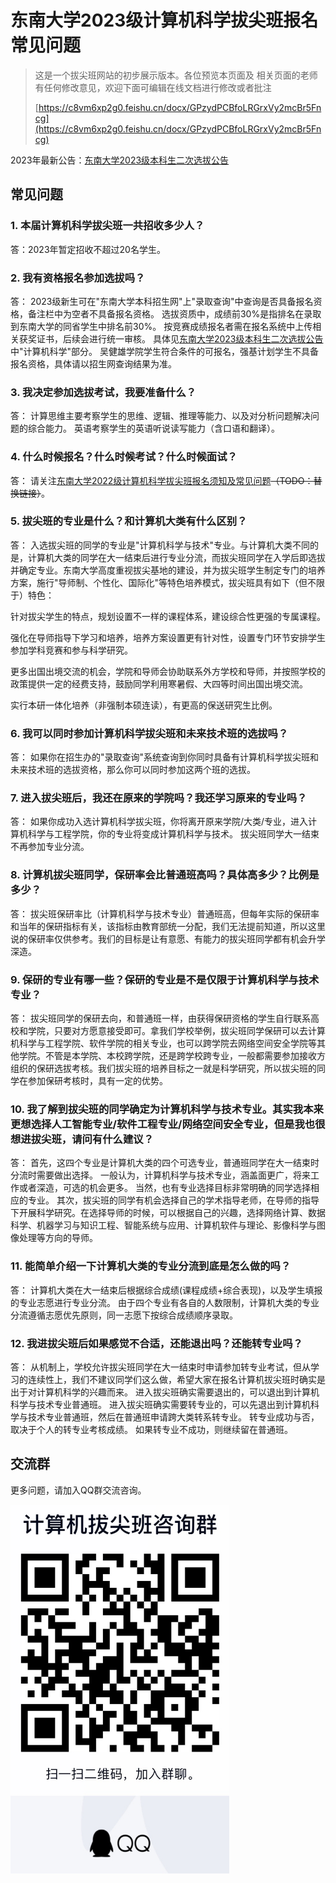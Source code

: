 # 东南大学2023级计算机科学拔尖班报名常见问题

> 这是一个拔尖班网站的初步展示版本。各位预览本页面及
> 相关页面的老师有任何修改意见，欢迎下面可编辑在线文档进行修改或者批注
>
> [https://c8vm6xp2g0.feishu.cn/docx/GPzydPCBfoLRGrxVy2mcBr5Fncg](https://c8vm6xp2g0.feishu.cn/docx/GPzydPCBfoLRGrxVy2mcBr5Fncg)

2023年最新公告：[东南大学2023级本科生二次选拔公告](https://jwc.seu.edu.cn/2023/0627/c23285a449729/page.htm)

## 常见问题

### 1\. 本届计算机科学拔尖班一共招收多少人？

答：2023年暂定招收不超过20名学生。

### 2\. 我有资格报名参加选拔吗？

答：
2023级新生可在"东南大学本科招生网"上"录取查询"中查询是否具备报名资格，备注栏中为空者不具备报名资格。
选拔资质中，成绩前30%是指排名在录取到东南大学的同省学生中排名前30%。
按竞赛成绩报名者需在报名系统中上传相关获奖证书，后续会进行统一审核。
具体见[东南大学2023级本科生二次选拔公告](https://jwc.seu.edu.cn/2023/0627/c23285a449729/page.htm)中"计算机科学"部分。
吴健雄学院学生符合条件的可报名，强基计划学生不具备报名资格，具体请以招生网查询结果为准。

### 3\. 我决定参加选拔考试，我要准备什么？

答：
计算思维主要考察学生的思维、逻辑、推理等能力、以及对分析问题解决问题的综合能力。
英语考察学生的英语听说读写能力（含口语和翻译）。

### 4\. 什么时候报名？什么时候考试？什么时候面试？

答：
请关注[东南大学2022级计算机科学拔尖班报名须知及常见问题](/faq.html)~~（TODO：替换链接）~~。

### 5\. 拔尖班的专业是什么？和计算机大类有什么区别？

答：
入选拔尖班的同学的专业是"计算机科学与技术"专业。与计算机大类不同的是，计算机大类的同学在大一结束后进行专业分流，而拔尖班同学在入学后即选拔并确定专业。东南大学高度重视拔尖基地的建设，并为拔尖班学生制定专门的培养方案，施行"导师制、个性化、国际化"等特色培养模式，拔尖班具有如下（但不限于）特色：

针对拔尖学生的特点，规划设置不一样的课程体系，建设综合性更强的专属课程。

强化在导师指导下学习和培养，培养方案设置更有针对性，设置专门环节安排学生参加学科竞赛和参与科学研究。

更多出国出境交流的机会，学院和导师会协助联系外方学校和导师，并按照学校的政策提供一定的经费支持，鼓励同学利用寒暑假、大四等时间出国出境交流。

实行本研一体化培养（非强制本硕连读），有更高的保送研究生比例。

### 6\. 我可以同时参加计算机科学拔尖班和未来技术班的选拔吗？

答：
如果你在招生办的"录取查询"系统查询到你同时具备有计算机科学拔尖班和未来技术班的选拔资格，那么你可以同时参加这两个班的选拔。

### 7\. 进入拔尖班后，我还在原来的学院吗？我还学习原来的专业吗？

答：
如果你成功入选计算机科学拔尖班，你将离开原来学院/大类/专业，进入计算机科学与工程学院，你的专业将变成计算机科学与技术。
拔尖班同学大一结束不再参加专业分流。

### 8\. 计算机拔尖班同学，保研率会比普通班高吗？具体高多少？比例是多少？

答：
拔尖班保研率比（计算机科学与技术专业）普通班高，但每年实际的保研率和当年的保研指标有关，该指标由教育部统一分配，我们无法提前知道，所以这里说的保研率仅供参考。我们的目标是让有意愿、有能力的拔尖班同学都有机会升学深造。

### 9\. 保研的专业有哪一些？保研的专业是不是仅限于计算机科学与技术专业？

答：
拔尖班同学的保研去向，和普通班一样，由获得保研资格的学生自行联系高校和学院，只要对方愿意接受即可。拿我们学校举例，拔尖班同学保研可以去计算机科学与工程学院、软件学院的相关专业，也可以跨学院去网络空间安全学院等其他学院。不管是本学院、本校跨学院，还是跨学校跨专业，一般都需要参加接收方组织的保研选拔考核。我们拔尖班的培养目标之一就是科学研究，所以拔尖班的同学在参加保研考核时，具有一定的优势。

### 10\. 我了解到拔尖班的同学确定为计算机科学与技术专业。其实我本来更想选择人工智能专业/软件工程专业/网络空间安全专业，但是我也很想进拔尖班，请问有什么建议？

答：
首先，这四个专业是计算机大类的四个可选专业，普通班同学在大一结束时分流时需要做出选择。
一般认为，计算机科学与技术专业，涵盖面更广，将来工作或者深造，可选的机会更多。
当然，也有专业选择目标非常明确的同学选择相应的专业。
其次，拔尖班的同学有机会选择自己的学术指导老师，在导师的指导下开展科学研究。在选择导师的时候，可以根据自己的兴趣，选择网络计算、数据科学、机器学习与知识工程、智能系统与应用、计算机软件与理论、影像科学与图像处理等方向的导师。

### 11\. 能简单介绍一下计算机大类的专业分流到底是怎么做的吗？

答：
计算机大类在大一结束后根据综合成绩(课程成绩+综合表现)，以及学生填报的专业志愿进行专业分流。
由于四个专业有各自的人数限制，计算机大类的专业分流遵循志愿优先原则，同一志愿下按综合成绩顺序录取。

### 12\. 我进拔尖班后如果感觉不合适，还能退出吗？还能转专业吗？

答：
从机制上，学校允许拔尖班同学在大一结束时申请参加转专业考试，但从学习的连续性上，我们不建议同学们这么做，希望大家在报名计算机拔尖班时确实是出于对计算机科学的兴趣而来。
进入拔尖班确实需要退出的，可以退出到计算机科学与技术专业普通班。
进入拔尖班确实需要转专业的，可以先退出到计算机科学与技术专业普通班，然后在普通班申请跨大类转系转专业。
转专业成功与否，取决于个人的转专业考核成绩。
如果转专业不成功，则继续留在普通班。

## 交流群

更多问题，请加入QQ群交流咨询。

<img alt="群二维码" src="/img/faq/chat.jpeg" style="width: auto; max-width: 25em">
